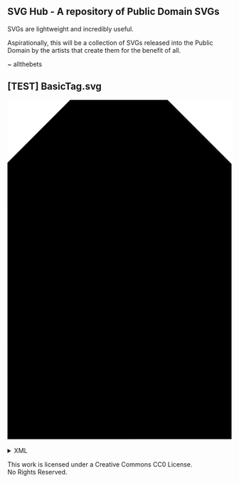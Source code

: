 ## SVG Hub - A repository of Public Domain SVGs

SVGs are lightweight and incredibly useful.

Aspirationally, this will be a collection of SVGs released into the Public Domain by the artists that create them for the benefit of all.

~ allthebets

## [TEST] BasicTag.svg
![BasicTag.svg](https://raw.githubusercontent.com/allthebets/svghub/main/SVGs/BasicTag.svg)
<details><summary>XML</summary>
<p>
  
  ```svg
    <svg xmlns="http://www.w3.org/2000/svg" viewBox="0 0 363 549">
      <defs>
        <style>
          .BasicTag {
            stroke:#000;
            fill:#000;
            stroke-miterlimit:10;
            stroke-width:2px;
          }
        </style>
      </defs>
        <g class="BasicTag">
          <polygon points="362 547.97 362 103.98 259.01 1 101.98 1 1 101.97 1.04 548 362 547.97"/>
        </g>
    </svg>
  ```
  
</p>
</details>
<p alight="center">
  This work is licensed under a Creative Commons CC0 License.
<br />
  No Rights Reserved.
</p>
